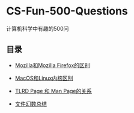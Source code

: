 # CS-Fun-500-Questions

计算机科学中有趣的500问

## 目录

- [Mozilla和Mozilla Firefox的区别](page/Mozilla_VS_Firefox.md)

- [MacOS和Linux内核区别](page/MacOS_Linux_Kernel.md)

- [TLRD Page 和 Man Page的关系](page/TLDR_VS_MAN_Page.md)

- [文件幻数总结](page/Magic_Num_List.md)
